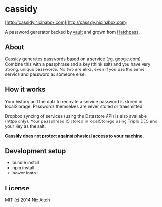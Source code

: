 # cassidy

[http://cassidy.nicinabox.com](http://cassidy.nicinabox.com)

A password generator backed by [vault](https://github.com/jcoglan/vault) and grown from [Hatchpass](https://github.com/nicinabox/Hatchpass-BackboneJS).

## About

Cassidy generates passwords based on a service (eg, google.com). Combine this with a passphrase and a key (think salt) and you have very strong, unique passwords. No two are alike, even if you use the same service and password as someone else.

## How it works

Your history and the data to recreate a service password is stored in localStorage. Passwords themselves are never stored or transmitted.

Dropbox syncing of services (using the Datastore API) is also available (https only). Your passphrase IS stored in localStorage using Triple DES and your Key as the salt.

**Cassidy does not protect against physical access to your machine.**

## Development setup

* bundle install
* npm install
* bower install

## License

MIT (c) 2014 Nic Aitch
